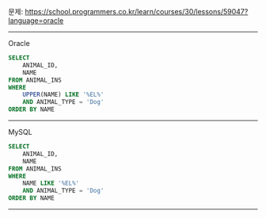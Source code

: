 문제: https://school.programmers.co.kr/learn/courses/30/lessons/59047?language=oracle

---

Oracle

```SQL
SELECT 
    ANIMAL_ID, 
    NAME
FROM ANIMAL_INS
WHERE 
    UPPER(NAME) LIKE '%EL%'
    AND ANIMAL_TYPE = 'Dog'
ORDER BY NAME
```

---

MySQL

```SQL
SELECT 
    ANIMAL_ID, 
    NAME
FROM ANIMAL_INS
WHERE 
    NAME LIKE '%EL%'
    AND ANIMAL_TYPE = 'Dog'
ORDER BY NAME
```

---
